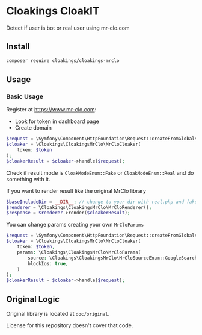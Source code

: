 Cloakings CloakIT
=================

Detect if user is bot or real user using mr-clo.com

## Install

```bash
composer require cloakings/cloakings-mrclo
```

## Usage

### Basic Usage

Register at https://www.mr-clo.com:
- Look for token in dashboard page
- Create domain

```php
$request = \Symfony\Component\HttpFoundation\Request::createFromGlobals();
$cloaker = \Cloakings\CloakingsMrClo\MrCloCloaker(
    token: $token
);
$cloakerResult = $cloaker->handle($request);
```

Check if result mode is `CloakModeEnum::Fake` or `CloakModeEnum::Real` and do something with it.

If you want to render result like the original MrClo library
```php
$baseIncludeDir = __DIR__; // change to your dir with real.php and fake.php
$renderer = \Cloakings\CloakingsMrClo\MrCloRenderer();
$response = $renderer->render($cloakerResult);
```

You can change params creating your own `MrCloParams`

```php
$request = \Symfony\Component\HttpFoundation\Request::createFromGlobals();
$cloaker = \Cloakings\CloakingsMrClo\MrCloCloaker(
    token: $token,
    params: \Cloakings\CloakingsMrClo\MrCloParams(
        source: \Cloakings\CloakingsMrClo\MrCloSourceEnum::GoogleSearch,
        blockIos: true,
    )
);
$cloakerResult = $cloaker->handle($request);
```

## Original Logic

Original library is located at `doc/original`.

License for this repository doesn't cover that code.

